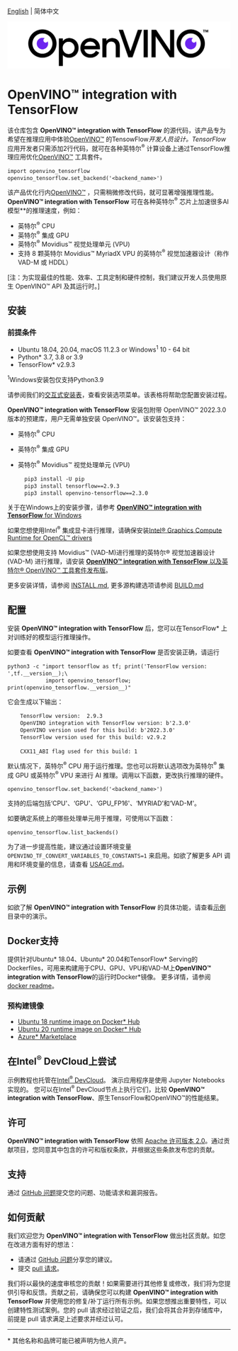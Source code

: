 [English](./README.md) | 简体中文

<p align="center">
  <img src="images/openvino_wbgd.png">
</p>

# **OpenVINO™ integration with TensorFlow**

该仓库包含 **OpenVINO™ integration with TensorFlow** 的源代码，该产品专为希望在推理应用中体验[OpenVINO™](https://software.intel.com/content/www/us/en/develop/tools/openvino-toolkit.html) 的TensowFlow*开发人员设计。TensorFlow*应用开发者只需添加2行代码，就可在各种英特尔<sup>®</sup> 计算设备上通过TensorFlow推理应用优化[OpenVINO™](https://software.intel.com/content/www/us/en/develop/tools/openvino-toolkit.html) 工具套件。

    import openvino_tensorflow
    openvino_tensorflow.set_backend('<backend_name>')

该产品优化行内[OpenVINO™](https://software.intel.com/content/www/us/en/develop/tools/openvino-toolkit.html) ，只需稍微修改代码，就可显著增强推理性能。**OpenVINO™ integration with TensorFlow** 可在各种英特尔<sup>®</sup> 芯片上加速很多AI模型**的推理速度，例如：

- 英特尔<sup>®</sup> CPU
- 英特尔<sup>®</sup> 集成 GPU
- 英特尔<sup>®</sup> Movidius™ 视觉处理单元 (VPU)
- 支持 8 颗英特尔 Movidius™ MyriadX VPU 的英特尔<sup>®</sup> 视觉加速器设计（称作 VAD-M 或 HDDL）

[注：为实现最佳的性能、效率、工具定制和硬件控制，我们建议开发人员使用原生 OpenVINO™ API 及其运行时。]

## 安装
### 前提条件

- Ubuntu 18.04, 20.04, macOS 11.2.3 or Windows<sup>1</sup> 10 - 64 bit
- Python* 3.7, 3.8 or 3.9
- TensorFlow* v2.9.3

<sup>1</sup>Windows安装包仅支持Python3.9 

请参阅我们的[交互式安装表](https://openvinotoolkit.github.io/openvino_tensorflow/)，查看安装选项菜单。该表格将帮助您配置安装过程。

**OpenVINO™ integration with TensorFlow** 安装包附带 OpenVINO™ 2022.3.0 版本的预建库，用户无需单独安装 OpenVINO™。该安装包支持：
- 英特尔<sup>®</sup> CPU
- 英特尔<sup>®</sup> 集成 GPU
- 英特尔<sup>®</sup> Movidius™ 视觉处理单元 (VPU)
  

        pip3 install -U pip
        pip3 install tensorflow==2.9.3
        pip3 install openvino-tensorflow==2.3.0

关于在Windows上的安装步骤，请参考 [**OpenVINO™ integration with TensorFlow** for Windows ](docs/INSTALL_cn.md#windows)

如果您想使用Intel<sup>®</sup> 集成显卡进行推理，请确保安装[Intel® Graphics Compute Runtime for OpenCL™ drivers](https://docs.openvino.ai/latest/openvino_docs_install_guides_installing_openvino_linux.html#install-gpu)

如果您想使用支持 Movidius™ (VAD-M)进行推理的英特尔® 视觉加速器设计 (VAD-M) 进行推理，请安装 [**OpenVINO™ integration with TensorFlow** 以及英特尔® OpenVINO™ 工具套件发布版](docs/INSTALL_cn.md#安装-openvino-integration-with-tensorflow-pypi-发布版与独立安装intel-openvino-发布版以支持vad-m)。

更多安装详情，请参阅 [INSTALL.md](docs/INSTALL_cn.md), 更多源构建选项请参阅 [BUILD.md](docs/BUILD_cn.md)

## 配置

安装 **OpenVINO™ integration with TensorFlow** 后，您可以在TensorFlow* 上对训练好的模型运行推理操作。

如要查看 **OpenVINO™ integration with TensorFlow** 是否安装正确，请运行

    python3 -c "import tensorflow as tf; print('TensorFlow version: ',tf.__version__);\
                import openvino_tensorflow; print(openvino_tensorflow.__version__)"

它会生成以下输出：

        TensorFlow version:  2.9.3
        OpenVINO integration with TensorFlow version: b'2.3.0'
        OpenVINO version used for this build: b'2022.3.0'
        TensorFlow version used for this build: v2.9.2

        CXX11_ABI flag used for this build: 1

默认情况下，英特尔<sup>®</sup> CPU 用于运行推理。您也可以将默认选项改为英特尔<sup>®</sup> 集成 GPU 或英特尔<sup>®</sup> VPU 来进行 AI 推理。调用以下函数，更改执行推理的硬件。

    openvino_tensorflow.set_backend('<backend_name>')

支持的后端包括‘CPU'、‘GPU'、‘GPU_FP16'、‘MYRIAD’和‘VAD-M'。

如要确定系统上的哪些处理单元用于推理，可使用以下函数：

    openvino_tensorflow.list_backends()
为了进一步提高性能，建议通过设置环境变量 `OPENVINO_TF_CONVERT_VARIABLES_TO_CONSTANTS=1` 来启用。如欲了解更多 API 调用和环境变量的信息，请查看 [USAGE.md](docs/USAGE_cn.md)。


## 示例

如欲了解 **OpenVINO™ integration with TensorFlow** 的具体功能，请查看[示例](./examples)目录中的演示。

## Docker支持
提供针对Ubuntu* 18.04、Ubuntu* 20.04和TensorFlow* Serving的Dockerfiles，可用来构建用于CPU、GPU、VPU和VAD-M上**OpenVINO™ integration with TensorFlow**的运行时Docker*镜像。
更多详情，请参阅[docker readme](docker/README_cn.md)。

### 预构建镜像

- [Ubuntu 18 runtime image on Docker* Hub](https://hub.docker.com/r/openvino/openvino_tensorflow_ubuntu18_runtime)
- [Ubuntu 20 runtime image on Docker* Hub](https://hub.docker.com/r/openvino/openvino_tensorflow_ubuntu20_runtime)
- [Azure* Marketplace](https://azuremarketplace.microsoft.com/en-us/marketplace/apps/intel_corporation.openvinotensorflow)

## 在Intel<sup>®</sup> DevCloud上尝试
示例教程也托管在[Intel<sup>®</sup> DevCloud](https://www.intel.com/content/www/us/en/developer/tools/devcloud/edge/build/ovtfoverview.html)。 演示应用程序是使用 Jupyter Notebooks实现的。 您可以在Intel<sup>®</sup> DevCloud节点上执行它们，比较 **OpenVINO™ integration with TensorFlow**、原生TensorFlow和OpenVINO™的性能结果。 

## 许可
**OpenVINO™ integration with TensorFlow** 依照 [Apache 许可版本 2.0](LICENSE)。通过贡献项目，您同意其中包含的许可和版权条款，并根据这些条款发布您的贡献。

## 支持


通过 [GitHub 问题](https://github.com/openvinotoolkit/openvino_tensorflow/issues)提交您的问题、功能请求和漏洞报告。

## 如何贡献

我们欢迎您为 **OpenVINO™ integration with TensorFlow** 做出社区贡献。如您在改进方面有好的想法：

* 请通过 [GitHub 问题](https://github.com/openvinotoolkit/openvino_tensorflow/issues)分享您的建议。
* 提交 [pull 请求](https://github.com/openvinotoolkit/openvino_tensorflow/pulls)。

我们将以最快的速度审核您的贡献！如果需要进行其他修复或修改，我们将为您提供引导和反馈。贡献之前，请确保您可以构建 **OpenVINO™ integration with TensorFlow** 并使用您的修复/补丁运行所有示例。如果您想推出重要特性，可以创建特性测试案例。您的 pull 请求经过验证之后，我们会将其合并到存储库中，前提是 pull 请求满足上述要求并经过认可。

---
\* 其他名称和品牌可能已被声明为他人资产。
